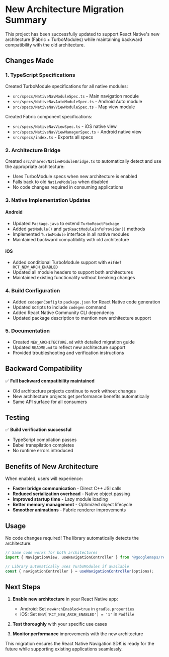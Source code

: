 # New Architecture Migration Summary

This project has been successfully updated to support React Native's new architecture (Fabric + TurboModules) while maintaining backward compatibility with the old architecture.

## Changes Made

### 1. TypeScript Specifications

Created TurboModule specifications for all native modules:
- `src/specs/NativeNavModuleSpec.ts` - Main navigation module
- `src/specs/NativeNavAutoModuleSpec.ts` - Android Auto module
- `src/specs/NativeNavViewModuleSpec.ts` - Map view module

Created Fabric component specifications:
- `src/specs/NativeNavViewSpec.ts` - iOS native view
- `src/specs/NativeNavViewManagerSpec.ts` - Android native view
- `src/specs/index.ts` - Exports all specs

### 2. Architecture Bridge

Created `src/shared/NativeModuleBridge.ts` to automatically detect and use the appropriate architecture:
- Uses TurboModule specs when new architecture is enabled
- Falls back to old `NativeModules` when disabled
- No code changes required in consuming applications

### 3. Native Implementation Updates

#### Android
- Updated `Package.java` to extend `TurboReactPackage`
- Added `getModule()` and `getReactModuleInfoProvider()` methods
- Implemented `TurboModule` interface in all native modules
- Maintained backward compatibility with old architecture

#### iOS
- Added conditional TurboModule support with `#ifdef RCT_NEW_ARCH_ENABLED`
- Updated all module headers to support both architectures
- Maintained existing functionality without breaking changes

### 4. Build Configuration

- Added `codegenConfig` to `package.json` for React Native code generation
- Updated scripts to include `codegen` command
- Added React Native Community CLI dependency
- Updated package description to mention new architecture support

### 5. Documentation

- Created `NEW_ARCHITECTURE.md` with detailed migration guide
- Updated `README.md` to reflect new architecture support
- Provided troubleshooting and verification instructions

## Backward Compatibility

✅ **Full backward compatibility maintained**
- Old architecture projects continue to work without changes
- New architecture projects get performance benefits automatically
- Same API surface for all consumers

## Testing

✅ **Build verification successful**
- TypeScript compilation passes
- Babel transpilation completes
- No runtime errors introduced

## Benefits of New Architecture

When enabled, users will experience:
- **Faster bridge communication** - Direct C++ JSI calls
- **Reduced serialization overhead** - Native object passing
- **Improved startup time** - Lazy module loading
- **Better memory management** - Optimized object lifecycle
- **Smoother animations** - Fabric renderer improvements

## Usage

No code changes required! The library automatically detects the architecture:

```typescript
// Same code works for both architectures
import { NavigationView, useNavigationController } from '@googlemaps/react-native-navigation-sdk';

// Library automatically uses TurboModules if available
const { navigationController } = useNavigationController(options);
```

## Next Steps

1. **Enable new architecture** in your React Native app:
   - Android: Set `newArchEnabled=true` in `gradle.properties`
   - iOS: Set `ENV['RCT_NEW_ARCH_ENABLED'] = '1'` in `Podfile`

2. **Test thoroughly** with your specific use cases

3. **Monitor performance** improvements with the new architecture

This migration ensures the React Native Navigation SDK is ready for the future while supporting existing applications seamlessly.
